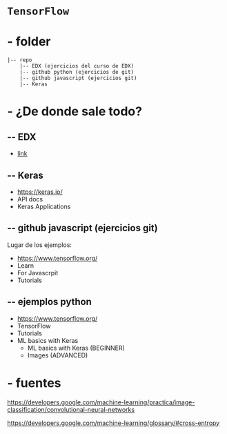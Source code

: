 
# `TensorFlow`
# - folder
```
|-- repo
    |-- EDX (ejercicios del curso de EDX)
    |-- github python (ejercicios de git)
    |-- github javascript (ejercicios git)
    |-- Keras
```
# - ¿De donde sale todo?
## -- EDX
- [link](https://keras.io/api/applications/)
## -- Keras
- https://keras.io/
- API docs
- Keras Applications
## -- github javascript (ejercicios git)
Lugar de los ejemplos:
- https://www.tensorflow.org/
- Learn
- For Javascrpit
- Tutorials
## -- ejemplos python
- https://www.tensorflow.org/
- TensorFlow
- Tutorials
- ML basics with Keras
  - ML basics with Keras (BEGINNER)
  - Images (ADVANCED) 

# - fuentes
https://developers.google.com/machine-learning/practica/image-classification/convolutional-neural-networks

https://developers.google.com/machine-learning/glossary/#cross-entropy
